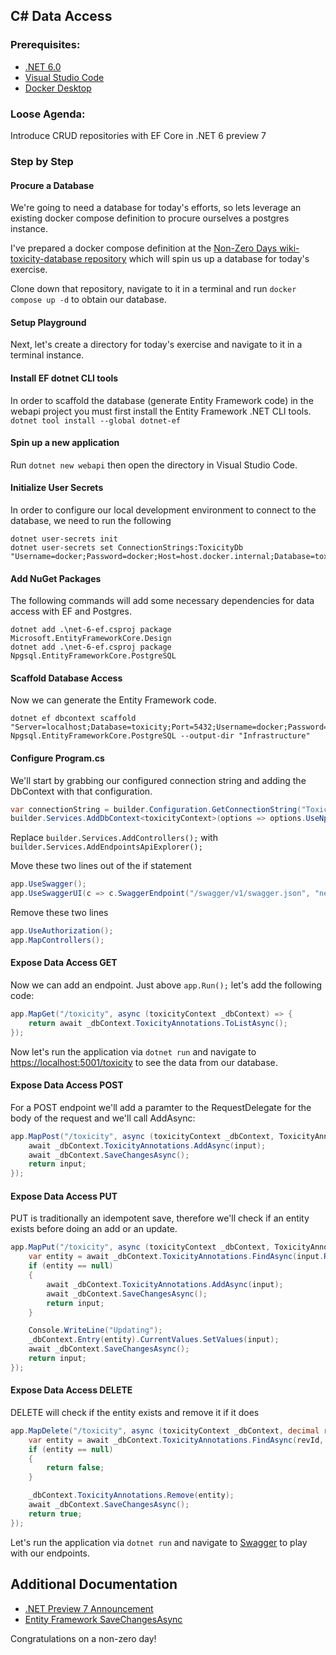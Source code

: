 ## C# Data Access

### Prerequisites:

- [.NET 6.0](https://dotnet.microsoft.com/download/dotnet/6.0)
- [Visual Studio Code](https://code.visualstudio.com/)
- [Docker Desktop](https://hub.docker.com/editions/community/docker-ce-desktop-windows)

### Loose Agenda:

Introduce CRUD repositories with EF Core in .NET 6 preview 7

### Step by Step

#### Procure a Database

We're going to need a database for today's efforts, so lets leverage an existing docker compose definition to procure ourselves a postgres instance. 

I've prepared a docker compose definition at the [Non-Zero Days wiki-toxicity-database repository](https://github.com/Non-Zero-Days/wiki-toxicity-database) which will spin us up a database for today's exercise.

Clone down that repository, navigate to it in a terminal and run `docker compose up -d` to obtain our database.

#### Setup Playground

Next, let's create a directory for today's exercise and navigate to it in a terminal instance.

#### Install EF dotnet CLI tools

In order to scaffold the database (generate Entity Framework code) in the webapi project you must first install the Entity Framework .NET CLI tools. `dotnet tool install --global dotnet-ef`

#### Spin up a new application

Run `dotnet new webapi` then open the directory in Visual Studio Code.

#### Initialize User Secrets

In order to configure our local development environment to connect to the database, we need to run the following

```cli
dotnet user-secrets init
dotnet user-secrets set ConnectionStrings:ToxicityDb "Username=docker;Password=docker;Host=host.docker.internal;Database=toxicity;"
```

#### Add NuGet Packages

The following commands will add some necessary dependencies for data access with EF and Postgres.

```cli
dotnet add .\net-6-ef.csproj package Microsoft.EntityFrameworkCore.Design
dotnet add .\net-6-ef.csproj package Npgsql.EntityFrameworkCore.PostgreSQL
```

#### Scaffold Database Access

Now we can generate the Entity Framework code.

```cli
dotnet ef dbcontext scaffold "Server=localhost;Database=toxicity;Port=5432;Username=docker;Password=docker;" Npgsql.EntityFrameworkCore.PostgreSQL --output-dir "Infrastructure"
```

#### Configure Program.cs

We'll start by grabbing our configured connection string and adding the DbContext with that configuration.

```C#
var connectionString = builder.Configuration.GetConnectionString("ToxicityDb");
builder.Services.AddDbContext<toxicityContext>(options => options.UseNpgsql(connectionString));
```

Replace `builder.Services.AddControllers();` with `builder.Services.AddEndpointsApiExplorer();`

Move these two lines out of the if statement
```C#
app.UseSwagger();
app.UseSwaggerUI(c => c.SwaggerEndpoint("/swagger/v1/swagger.json", "net_6_ef v1"));
```

Remove these two lines
```C#
app.UseAuthorization();
app.MapControllers();
```

#### Expose Data Access GET

Now we can add an endpoint. Just above `app.Run();` let's add the following code:
```C#
app.MapGet("/toxicity", async (toxicityContext _dbContext) => {
    return await _dbContext.ToxicityAnnotations.ToListAsync();
});
```

Now let's run the application via `dotnet run` and navigate to [https://localhost:5001/toxicity](https://localhost:5001/toxicity) to see the data from our database.

#### Expose Data Access POST

For a POST endpoint we'll add a paramter to the RequestDelegate for the body of the request and we'll call AddAsync:
```C#
app.MapPost("/toxicity", async (toxicityContext _dbContext, ToxicityAnnotation input) => {
    await _dbContext.ToxicityAnnotations.AddAsync(input);
    await _dbContext.SaveChangesAsync();
    return input;
});
```

#### Expose Data Access PUT

PUT is traditionally an idempotent save, therefore we'll check if an entity exists before doing an add or an update.
```C#
app.MapPut("/toxicity", async (toxicityContext _dbContext, ToxicityAnnotation input) => {
    var entity = await _dbContext.ToxicityAnnotations.FindAsync(input.RevId, input.WorkerId);
    if (entity == null)
    {
        await _dbContext.ToxicityAnnotations.AddAsync(input);
        await _dbContext.SaveChangesAsync();
        return input;
    }

    Console.WriteLine("Updating");
    _dbContext.Entry(entity).CurrentValues.SetValues(input);
    await _dbContext.SaveChangesAsync();
    return input;
});
```

#### Expose Data Access DELETE

DELETE will check if the entity exists and remove it if it does
```C#
app.MapDelete("/toxicity", async (toxicityContext _dbContext, decimal revId, decimal workerId) => {
    var entity = await _dbContext.ToxicityAnnotations.FindAsync(revId, workerId);
    if (entity == null)
    {
        return false;
    }

    _dbContext.ToxicityAnnotations.Remove(entity);
    await _dbContext.SaveChangesAsync();
    return true;
});
```

Let's run the application via `dotnet run` and navigate to [Swagger](https://localhost:5001/swagger) to play with our endpoints.

## Additional Documentation

- [.NET Preview 7 Announcement](https://devblogs.microsoft.com/aspnet/asp-net-core-updates-in-net-6-preview-7/)
- [Entity Framework SaveChangesAsync](https://docs.microsoft.com/en-us/dotnet/api/system.data.entity.dbcontext.savechangesasync)

Congratulations on a non-zero day!
